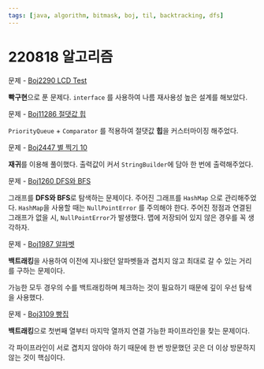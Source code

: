 ```yaml
---
tags: [java, algorithm, bitmask, boj, til, backtracking, dfs]
---
```


# 220818 알고리즘

문제 - [Boj2290 LCD Test](https://www.acmicpc.net/problem/2290)

**빡구현**으로 푼 문제다. `interface` 를 사용하여 나름 재사용성 높은 설계를 해보았다.

문제 - [Boj11286 절댓값 힙](https://www.acmicpc.net/problem/11286)

`PriorityQueue` + `Comparator` 를 적용하여 절댓값 **힙**을 커스터마이징 해주었다.

문제 - [Boj2447 별 찍기 10](https://www.acmicpc.net/problem/2447)

**재귀**를 이용해 풀이했다. 출력값이 커서 `StringBuilder`에 담아 한 번에 출력해주었다.

문제 - [Boj1260 DFS와 BFS](https://www.acmicpc.net/problem/1260)

그래프를 **DFS와 BFS**로 탐색하는 문제이다. 주어진 그래프를 `HashMap` 으로 관리해주었다. `HashMap`을 사용할 때는 `NullPointError` 를 주의해야 한다. 주어진 정점과 연결된 그래프가 없을 시, `NullPointError`가 발생했다. 맵에 저장되어 있지 않은 경우를 꼭 생각하자.

문제 - [Boj1987 알파벳](https://www.acmicpc.net/problem/1987)

**백트래킹**을 사용하여 이전에 지나왔던 알파벳들과 겹치지 않고 최대로 갈 수 있는 거리를 구하는 문제이다.

가능한 모두 경우의 수를 백트래킹하며 체크하는 것이 필요하기 때문에 깊이 우선 탐색을 사용했다.

문제 - [Boj3109 빵집](https://www.acmicpc.net/problem/3109)

**백트래킹**으로 첫번째 열부터 마지막 열까지 연결 가능한 파이프라인을 찾는 문제이다.

각 파이프라인이 서로 겹치지 않아야 하기 때문에 한 번 방문했던 곳은 더 이상 방문하지 않는 것이 핵심이다.
